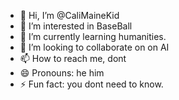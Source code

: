 - 👋 Hi, I’m @CaliMaineKid
- 👀 I’m interested in BaseBall
- 🌱 I’m currently learning humanities.
- 💞️ I’m looking to collaborate on on AI
- 📫 How to reach me, dont
- 😄 Pronouns: he him
- ⚡ Fun fact: you dont need to know.

<!---
CaliMaineKid/CaliMaineKid is a ✨ special ✨ repository because its `README.md` (this file) appears on your GitHub profile.
You can click the Preview link to take a look at your changes.
--->

